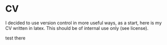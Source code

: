 CV
==

I decided to use version control in more useful ways, as a start, here is my CV written in latex. This should be of internal use only (see license).

test there
